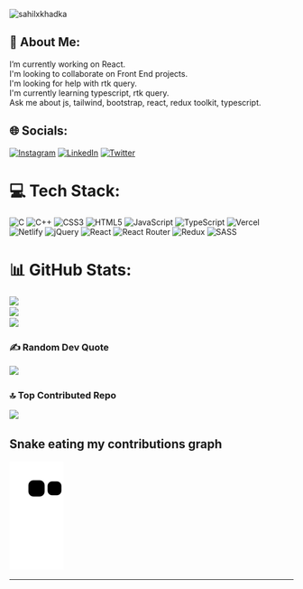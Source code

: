 <p align="left"> <img src="https://komarev.com/ghpvc/?username=sahilxkhadka&label=Profile%20views&color=0e75b6&style=flat" alt="sahilxkhadka" /> </p>

## 💫 About Me:

I’m currently working on React.<br>I'm looking to collaborate on Front End projects.<br>I'm looking for help with rtk query.<br>I'm currently learning typescript, rtk query.<br>Ask me about js, tailwind, bootstrap, react, redux toolkit, typescript.<br>

## 🌐 Socials:

[![Instagram](https://img.shields.io/badge/Instagram-%23E4405F.svg?logo=Instagram&logoColor=white)](https://instagram.com/sahil_khadka_627/) [![LinkedIn](https://img.shields.io/badge/LinkedIn-%230077B5.svg?logo=linkedin&logoColor=white)](https://linkedin.com/in/sahil-khadka) [![Twitter](https://img.shields.io/badge/Twitter-%231DA1F2.svg?logo=Twitter&logoColor=white)](https://twitter.com/SahilKhadka15)

# 💻 Tech Stack:

![C](https://img.shields.io/badge/c-%2300599C.svg?style=for-the-badge&logo=c&logoColor=white) ![C++](https://img.shields.io/badge/c++-%2300599C.svg?style=for-the-badge&logo=c%2B%2B&logoColor=white) ![CSS3](https://img.shields.io/badge/css3-%231572B6.svg?style=for-the-badge&logo=css3&logoColor=white) ![HTML5](https://img.shields.io/badge/html5-%23E34F26.svg?style=for-the-badge&logo=html5&logoColor=white) ![JavaScript](https://img.shields.io/badge/javascript-%23323330.svg?style=for-the-badge&logo=javascript&logoColor=%23F7DF1E) ![TypeScript](https://img.shields.io/badge/typescript-%23007ACC.svg?style=for-the-badge&logo=typescript&logoColor=white) ![Vercel](https://img.shields.io/badge/vercel-%23000000.svg?style=for-the-badge&logo=vercel&logoColor=white) ![Netlify](https://img.shields.io/badge/netlify-%23000000.svg?style=for-the-badge&logo=netlify&logoColor=#00C7B7) ![jQuery](https://img.shields.io/badge/jquery-%230769AD.svg?style=for-the-badge&logo=jquery&logoColor=white) ![React](https://img.shields.io/badge/react-%2320232a.svg?style=for-the-badge&logo=react&logoColor=%2361DAFB) ![React Router](https://img.shields.io/badge/React_Router-CA4245?style=for-the-badge&logo=react-router&logoColor=white) ![Redux](https://img.shields.io/badge/redux-%23593d88.svg?style=for-the-badge&logo=redux&logoColor=white) ![SASS](https://img.shields.io/badge/SASS-hotpink.svg?style=for-the-badge&logo=SASS&logoColor=white)

# 📊 GitHub Stats:

![](https://github-readme-stats.vercel.app/api?username=sahilxkhadka&theme=dark&hide_border=true&include_all_commits=true&count_private=true)<br/>
![](https://github-readme-streak-stats.herokuapp.com/?user=sahilxkhadka&theme=dark&hide_border=true)<br/>
![](https://github-readme-stats.vercel.app/api/top-langs/?username=sahilxkhadka&theme=dark&hide_border=true&include_all_commits=true&count_private=true&layout=compact)

### ✍️ Random Dev Quote

![](https://quotes-github-readme.vercel.app/api?type=horizontal&theme=radical)

### 🔝 Top Contributed Repo

![](https://github-contributor-stats.vercel.app/api?username=sahilxkhadka&limit=5&theme=dark&combine_all_yearly_contributions=true)

## Snake eating my contributions graph

![snake gif](https://github.com/sahilxkhadka/sahilxkhadka/blob/output/github-contribution-grid-snake.svg)

---

<!-- [![](https://visitcount.itsvg.in/api?id=sahilxkhadka&icon=0&color=0)](https://visitcount.itsvg.in) -->
